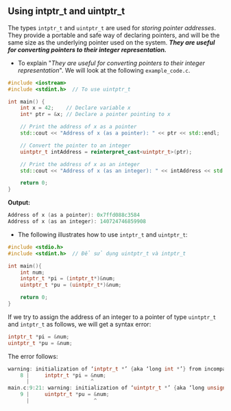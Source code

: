 ## Using intptr_t and uintptr_t
The types `intptr_t` and `uintptr_t` are used for *storing pointer addresses*. They provide a portable and safe way of declaring pointers, and will be the same size as the underlying pointer used on the system. 
***They are useful for converting pointers to their integer representation.***

- To explain "*They are useful for converting pointers to their integer representation*". We will look at the following `example_code.c`.
~~~cpp
#include <iostream>
#include <stdint.h>  // To use uintptr_t

int main() {
    int x = 42;    // Declare variable x
    int* ptr = &x; // Declare a pointer pointing to x

    // Print the address of x as a pointer
    std::cout << "Address of x (as a pointer): " << ptr << std::endl;

    // Convert the pointer to an integer
    uintptr_t intAddress = reinterpret_cast<uintptr_t>(ptr);

    // Print the address of x as an integer
    std::cout << "Address of x (as an integer): " << intAddress << std::endl;

    return 0;
}
~~~
**Output:**
~~~cpp
Address of x (as a pointer): 0x7ffd088c3584
Address of x (as an integer): 140724746859908
~~~

- The following illustrates how to use `intptr_t` and `uintptr_t`:
~~~cpp
#include <stdio.h>
#include <stdint.h>  // Để sử dụng uintptr_t và intptr_t

int main(){
    int num;
    intptr_t *pi = (intptr_t*)&num;
    uintptr_t *pu = (uintptr_t*)&num;

    return 0;
}
~~~
If we try to assign the address of an integer to a pointer of type `uintptr_t` and `intptr_t` as follows, we will get a syntax error:
~~~cpp
intptr_t *pi = &num;
uintptr_t *pu = &num;
~~~
The error follows:
~~~cpp
warning: initialization of ‘intptr_t *’ {aka ‘long int *’} from incompatible pointer type ‘int *’ [-Wincompatible-pointer-types]
    8 |     intptr_t *pi = &num;
      |                    ^
main.c:9:21: warning: initialization of ‘uintptr_t *’ {aka ‘long unsigned int *’} from incompatible pointer type ‘int *’ [-Wincompatible-pointer-types]
    9 |     uintptr_t *pu = &num;
      |                     ^
~~~
